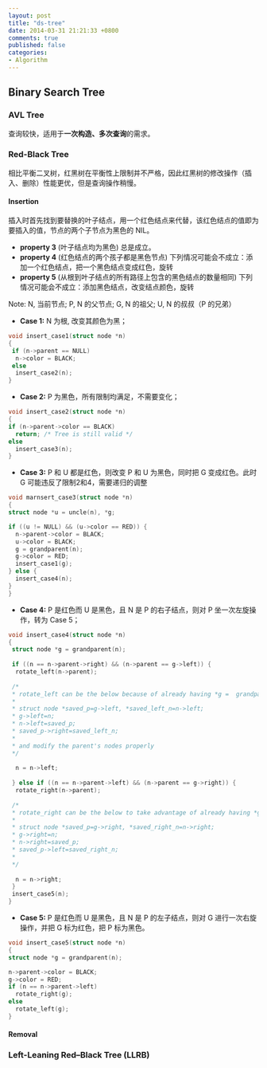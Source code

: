 ```yaml
---
layout: post
title: "ds-tree"
date: 2014-03-31 21:21:33 +0800
comments: true
published: false
categories: 
- Algorithm
---
```


## Binary Search Tree

### AVL Tree

查询较快，适用于**一次构造、多次查询**的需求。     

### Red-Black Tree

相比平衡二叉树，红黑树在平衡性上限制并不严格，因此红黑树的修改操作（插入、删除）性能更优，但是查询操作稍慢。


#### Insertion

插入时首先找到要替换的叶子结点，用一个红色结点来代替，该红色结点的值即为要插入的值，节点的两个子节点为黑色的 NIL。

- **property 3** (叶子结点均为黑色) 总是成立。
- **property 4** (红色结点的两个孩子都是黑色节点) 下列情况可能会不成立：添加一个红色结点，把一个黑色结点变成红色，旋转
- **property 5** (从根到叶子结点的所有路径上包含的黑色结点的数量相同) 下列情况可能会不成立：添加黑色结点，改变结点颜色，旋转

Note: N, 当前节点; P, N 的父节点; G, N 的祖父; U, N 的叔叔（P 的兄弟）

- **Case 1:** N 为根, 改变其颜色为黑；
``` c
void insert_case1(struct node *n)
{
 if (n->parent == NULL)
  n->color = BLACK;
 else
  insert_case2(n);
}
```
- **Case 2:** P 为黑色，所有限制均满足，不需要变化；
``` c
void insert_case2(struct node *n)
{
if (n->parent->color == BLACK)
  return; /* Tree is still valid */
else
  insert_case3(n);
}
```
- **Case 3:** P 和 U 都是红色，则改变 P 和 U 为黑色，同时把 G 变成红色。此时 G 可能违反了限制2和4，需要递归的调整
``` c
void marnsert_case3(struct node *n)
{
struct node *u = uncle(n), *g;

if ((u != NULL) && (u->color == RED)) {
  n->parent->color = BLACK;
  u->color = BLACK;
  g = grandparent(n);
  g->color = RED;
  insert_case1(g);
} else {
  insert_case4(n);
}
}
```
- **Case 4:** P 是红色而 U 是黑色，且 N 是 P 的右子结点，则对 P 坐一次左旋操作，转为 Case 5；
```c
void insert_case4(struct node *n)
{
 struct node *g = grandparent(n);
 
 if ((n == n->parent->right) && (n->parent == g->left)) {
  rotate_left(n->parent);
 
 /*
 * rotate_left can be the below because of already having *g =  grandparent(n) 
 *
 * struct node *saved_p=g->left, *saved_left_n=n->left;
 * g->left=n; 
 * n->left=saved_p;
 * saved_p->right=saved_left_n;
 * 
 * and modify the parent's nodes properly
 */
 
  n = n->left; 
 
 } else if ((n == n->parent->left) && (n->parent == g->right)) {
  rotate_right(n->parent);
 
 /*
 * rotate_right can be the below to take advantage of already having *g =  grandparent(n) 
 *
 * struct node *saved_p=g->right, *saved_right_n=n->right;
 * g->right=n; 
 * n->right=saved_p;
 * saved_p->left=saved_right_n;
 * 
 */
 
  n = n->right; 
 }
 insert_case5(n);
}
```
- **Case 5:** P 是红色而 U 是黑色，且 N 是 P 的左子结点，则对 G 进行一次右旋操作，并把 G 标为红色，把 P 标为黑色。
``` c
void insert_case5(struct node *n)
{
struct node *g = grandparent(n);

n->parent->color = BLACK;
g->color = RED;
if (n == n->parent->left)
  rotate_right(g);
else
  rotate_left(g);
}
```


#### Removal



### Left-Leaning Red–Black Tree (LLRB)


